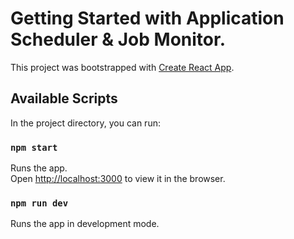 # Getting Started with Application Scheduler & Job Monitor.

This project was bootstrapped with [Create React App](https://github.com/facebook/create-react-app).

## Available Scripts

In the project directory, you can run:

### `npm start`

Runs the app.\
Open [http://localhost:3000](http://localhost:3000) to view it in the browser.

### `npm run dev`

Runs the app in development mode.
